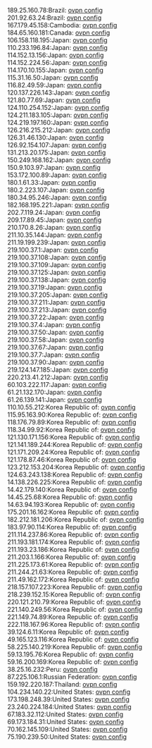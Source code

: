 189.25.160.78:Brazil: [ovpn config](vpn/189_25_160_78.ovpn)  
201.92.63.24:Brazil: [ovpn config](vpn/201_92_63_24.ovpn)  
167.179.45.158:Cambodia: [ovpn config](vpn/167_179_45_158.ovpn)  
184.65.160.181:Canada: [ovpn config](vpn/184_65_160_181.ovpn)  
106.158.118.195:Japan: [ovpn config](vpn/106_158_118_195.ovpn)  
110.233.196.84:Japan: [ovpn config](vpn/110_233_196_84.ovpn)  
114.152.13.156:Japan: [ovpn config](vpn/114_152_13_156.ovpn)  
114.152.224.56:Japan: [ovpn config](vpn/114_152_224_56.ovpn)  
114.170.10.155:Japan: [ovpn config](vpn/114_170_10_155.ovpn)  
115.31.16.50:Japan: [ovpn config](vpn/115_31_16_50.ovpn)  
116.82.49.59:Japan: [ovpn config](vpn/116_82_49_59.ovpn)  
120.137.226.143:Japan: [ovpn config](vpn/120_137_226_143.ovpn)  
121.80.77.69:Japan: [ovpn config](vpn/121_80_77_69.ovpn)  
124.110.254.152:Japan: [ovpn config](vpn/124_110_254_152.ovpn)  
124.211.183.105:Japan: [ovpn config](vpn/124_211_183_105.ovpn)  
124.219.197.160:Japan: [ovpn config](vpn/124_219_197_160.ovpn)  
126.216.215.212:Japan: [ovpn config](vpn/126_216_215_212.ovpn)  
126.31.46.130:Japan: [ovpn config](vpn/126_31_46_130.ovpn)  
126.92.154.107:Japan: [ovpn config](vpn/126_92_154_107.ovpn)  
131.213.20.175:Japan: [ovpn config](vpn/131_213_20_175.ovpn)  
150.249.168.162:Japan: [ovpn config](vpn/150_249_168_162.ovpn)  
150.9.103.97:Japan: [ovpn config](vpn/150_9_103_97.ovpn)  
153.172.100.89:Japan: [ovpn config](vpn/153_172_100_89.ovpn)  
180.1.61.33:Japan: [ovpn config](vpn/180_1_61_33.ovpn)  
180.2.223.107:Japan: [ovpn config](vpn/180_2_223_107.ovpn)  
180.34.95.246:Japan: [ovpn config](vpn/180_34_95_246.ovpn)  
182.168.195.221:Japan: [ovpn config](vpn/182_168_195_221.ovpn)  
202.7.119.24:Japan: [ovpn config](vpn/202_7_119_24.ovpn)  
209.17.89.45:Japan: [ovpn config](vpn/209_17_89_45.ovpn)  
210.170.8.26:Japan: [ovpn config](vpn/210_170_8_26.ovpn)  
211.10.35.144:Japan: [ovpn config](vpn/211_10_35_144.ovpn)  
211.19.199.239:Japan: [ovpn config](vpn/211_19_199_239.ovpn)  
219.100.37.1:Japan: [ovpn config](vpn/219_100_37_1.ovpn)  
219.100.37.108:Japan: [ovpn config](vpn/219_100_37_108.ovpn)  
219.100.37.109:Japan: [ovpn config](vpn/219_100_37_109.ovpn)  
219.100.37.125:Japan: [ovpn config](vpn/219_100_37_125.ovpn)  
219.100.37.138:Japan: [ovpn config](vpn/219_100_37_138.ovpn)  
219.100.37.19:Japan: [ovpn config](vpn/219_100_37_19.ovpn)  
219.100.37.205:Japan: [ovpn config](vpn/219_100_37_205.ovpn)  
219.100.37.211:Japan: [ovpn config](vpn/219_100_37_211.ovpn)  
219.100.37.213:Japan: [ovpn config](vpn/219_100_37_213.ovpn)  
219.100.37.22:Japan: [ovpn config](vpn/219_100_37_22.ovpn)  
219.100.37.4:Japan: [ovpn config](vpn/219_100_37_4.ovpn)  
219.100.37.50:Japan: [ovpn config](vpn/219_100_37_50.ovpn)  
219.100.37.58:Japan: [ovpn config](vpn/219_100_37_58.ovpn)  
219.100.37.67:Japan: [ovpn config](vpn/219_100_37_67.ovpn)  
219.100.37.7:Japan: [ovpn config](vpn/219_100_37_7.ovpn)  
219.100.37.90:Japan: [ovpn config](vpn/219_100_37_90.ovpn)  
219.124.147.185:Japan: [ovpn config](vpn/219_124_147_185.ovpn)  
220.213.41.212:Japan: [ovpn config](vpn/220_213_41_212.ovpn)  
60.103.222.117:Japan: [ovpn config](vpn/60_103_222_117.ovpn)  
61.21.132.170:Japan: [ovpn config](vpn/61_21_132_170.ovpn)  
61.26.139.141:Japan: [ovpn config](vpn/61_26_139_141.ovpn)  
110.10.55.212:Korea Republic of: [ovpn config](vpn/110_10_55_212.ovpn)  
115.95.163.90:Korea Republic of: [ovpn config](vpn/115_95_163_90.ovpn)  
118.176.79.89:Korea Republic of: [ovpn config](vpn/118_176_79_89.ovpn)  
118.34.99.92:Korea Republic of: [ovpn config](vpn/118_34_99_92.ovpn)  
121.130.171.156:Korea Republic of: [ovpn config](vpn/121_130_171_156.ovpn)  
121.141.189.244:Korea Republic of: [ovpn config](vpn/121_141_189_244.ovpn)  
121.171.209.24:Korea Republic of: [ovpn config](vpn/121_171_209_24.ovpn)  
121.178.87.46:Korea Republic of: [ovpn config](vpn/121_178_87_46.ovpn)  
123.212.153.204:Korea Republic of: [ovpn config](vpn/123_212_153_204.ovpn)  
124.63.243.138:Korea Republic of: [ovpn config](vpn/124_63_243_138.ovpn)  
14.138.226.225:Korea Republic of: [ovpn config](vpn/14_138_226_225.ovpn)  
14.42.179.140:Korea Republic of: [ovpn config](vpn/14_42_179_140.ovpn)  
14.45.25.68:Korea Republic of: [ovpn config](vpn/14_45_25_68.ovpn)  
14.63.94.193:Korea Republic of: [ovpn config](vpn/14_63_94_193.ovpn)  
175.201.16.162:Korea Republic of: [ovpn config](vpn/175_201_16_162.ovpn)  
182.212.181.206:Korea Republic of: [ovpn config](vpn/182_212_181_206.ovpn)  
183.97.90.114:Korea Republic of: [ovpn config](vpn/183_97_90_114.ovpn)  
211.114.237.86:Korea Republic of: [ovpn config](vpn/211_114_237_86.ovpn)  
211.193.181.174:Korea Republic of: [ovpn config](vpn/211_193_181_174.ovpn)  
211.193.23.186:Korea Republic of: [ovpn config](vpn/211_193_23_186.ovpn)  
211.203.1.166:Korea Republic of: [ovpn config](vpn/211_203_1_166.ovpn)  
211.225.173.61:Korea Republic of: [ovpn config](vpn/211_225_173_61.ovpn)  
211.244.21.63:Korea Republic of: [ovpn config](vpn/211_244_21_63.ovpn)  
211.49.162.172:Korea Republic of: [ovpn config](vpn/211_49_162_172.ovpn)  
218.157.107.223:Korea Republic of: [ovpn config](vpn/218_157_107_223.ovpn)  
218.239.152.15:Korea Republic of: [ovpn config](vpn/218_239_152_15.ovpn)  
220.121.210.79:Korea Republic of: [ovpn config](vpn/220_121_210_79.ovpn)  
221.140.249.56:Korea Republic of: [ovpn config](vpn/221_140_249_56.ovpn)  
221.149.74.89:Korea Republic of: [ovpn config](vpn/221_149_74_89.ovpn)  
222.118.167.96:Korea Republic of: [ovpn config](vpn/222_118_167_96.ovpn)  
39.124.6.11:Korea Republic of: [ovpn config](vpn/39_124_6_11.ovpn)  
49.165.123.116:Korea Republic of: [ovpn config](vpn/49_165_123_116.ovpn)  
58.225.140.219:Korea Republic of: [ovpn config](vpn/58_225_140_219.ovpn)  
59.13.195.76:Korea Republic of: [ovpn config](vpn/59_13_195_76.ovpn)  
59.16.200.169:Korea Republic of: [ovpn config](vpn/59_16_200_169.ovpn)  
38.25.16.232:Peru: [ovpn config](vpn/38_25_16_232.ovpn)  
87.225.106.1:Russian Federation: [ovpn config](vpn/87_225_106_1.ovpn)  
159.192.220.187:Thailand: [ovpn config](vpn/159_192_220_187.ovpn)  
104.234.140.22:United States: [ovpn config](vpn/104_234_140_22.ovpn)  
173.198.248.39:United States: [ovpn config](vpn/173_198_248_39.ovpn)  
23.240.224.184:United States: [ovpn config](vpn/23_240_224_184.ovpn)  
67.183.32.112:United States: [ovpn config](vpn/67_183_32_112.ovpn)  
69.173.184.31:United States: [ovpn config](vpn/69_173_184_31.ovpn)  
70.162.145.109:United States: [ovpn config](vpn/70_162_145_109.ovpn)  
75.190.239.50:United States: [ovpn config](vpn/75_190_239_50.ovpn)  
